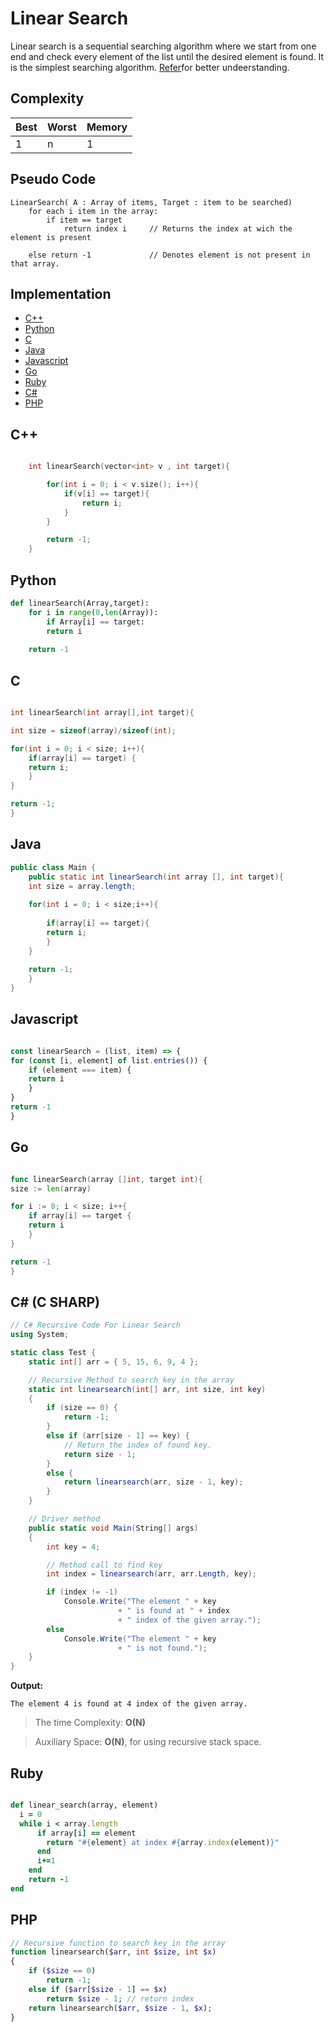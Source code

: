 # Linear Search

Linear search is a sequential searching algorithm where we start from one end and check every element of the list until the desired element is found. It is the simplest searching algorithm.
[Refer](https://www.programiz.com/dsa/linear-search)for better undeerstanding.

## Complexity
| Best | Worst | Memory |
|------|-------|--------|
|  1   |   n   | 1      |

## Pseudo Code
```
LinearSearch( A : Array of items, Target : item to be searched)
    for each i item in the array:
        if item == target
            return index i     // Returns the index at wich the element is present

    else return -1             // Denotes element is not present in that array.

```

## Implementation

* [C++](#cpp)
* [Python](#py)
* [C](#c)
* [Java](#java)
* [Javascript](#js)
* [Go](#go)
* [Ruby](#ruby)
* [C#](#csherp)
* [PHP](#PHP)


## C++
```cpp

    int linearSearch(vector<int> v , int target){

        for(int i = 0; i < v.size(); i++){
            if(v[i] == target){
                return i;
            }
        }

        return -1;
    }

```

## Python
```py
def linearSearch(Array,target):
	for i in range(0,len(Array)):
	    if Array[i] == target:
		return i
	
	return -1
```

## C
```c

int linearSearch(int array[],int target){

int size = sizeof(array)/sizeof(int);

for(int i = 0; i < size; i++){
    if(array[i] == target) {
	return i;
    }
}

return -1;
}

```

## Java
```java
public class Main {
	public static int linearSearch(int array [], int target){
	int size = array.length;
	
	for(int i = 0; i < size;i++){
	
	    if(array[i] == target){
		return i;
	    }
	}
	
	return -1;
	}
}
```

## Javascript
```js

const linearSearch = (list, item) => {
for (const [i, element] of list.entries()) {
    if (element === item) {
    return i
    }
}
return -1
}

```

## Go
```go

func linearSearch(array []int, target int){
size := len(array)

for i := 0; i < size; i++{
    if array[i] == target {
	return i
    }
}

return -1
}

```
## C# (C SHARP)
```csharp
// C# Recursive Code For Linear Search
using System;

static class Test {
	static int[] arr = { 5, 15, 6, 9, 4 };

	// Recursive Method to search key in the array
	static int linearsearch(int[] arr, int size, int key)
	{
		if (size == 0) {
			return -1;
		}
		else if (arr[size - 1] == key) {
			// Return the index of found key.
			return size - 1;
		}
		else {
			return linearsearch(arr, size - 1, key);
		}
	}

	// Driver method
	public static void Main(String[] args)
	{
		int key = 4;

		// Method call to find key
		int index = linearsearch(arr, arr.Length, key);

		if (index != -1)
			Console.Write("The element " + key
						+ " is found at " + index
						+ " index of the given array.");
		else
			Console.Write("The element " + key
						+ " is not found.");
	}
}

```
   **Output:**
```
The element 4 is found at 4 index of the given array.
```
> The time Complexity: **O(N)**

> Auxiliary Space: **O(N)**, for using recursive stack space.
## Ruby
```ruby

def linear_search(array, element)
  i = 0
  while i < array.length
      if array[i] == element
        return "#{element} at index #{array.index(element)}"
      end
      i+=1
    end
    return -1
end

```
## PHP
```php
// Recursive function to search key in the array
function linearsearch($arr, int $size, int $x)
{
    if ($size == 0)
        return -1;
    else if ($arr[$size - 1] == $x)
        return $size - 1; // return index
    return linearsearch($arr, $size - 1, $x);
}
```

